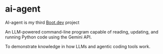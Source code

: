 # ai-agent

AI-agent is my third [Boot.dev](https://www.boot.dev) project

An LLM-powered command-line program capable of reading, updating, and running Python code using the Gemini API. 

To demonstrate knowledge in how LLMs and agentic coding tools work.

